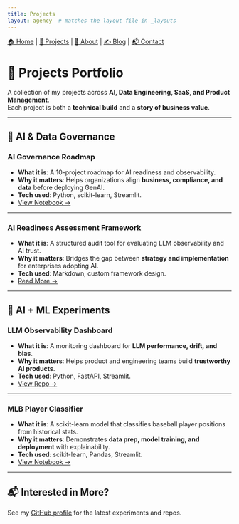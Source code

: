 ```yaml
---
title: Projects
layout: agency  # matches the layout file in _layouts
---
```



[🏠 Home](index.md) | [📂 Projects](projects.md) | [👤 About](about.md) | [✍️ Blog](blog.md) | [📬 Contact](index.md#-get-in-touch)



# 🚀 Projects Portfolio

A collection of my projects across **AI, Data Engineering, SaaS, and Product Management**.  
Each project is both a **technical build** and a **story of business value**.

---

## 🔹 AI & Data Governance

### AI Governance Roadmap
- **What it is**: A 10-project roadmap for AI readiness and observability.  
- **Why it matters**: Helps organizations align **business, compliance, and data** before deploying GenAI.  
- **Tech used**: Python, scikit-learn, Streamlit.  
- [View Notebook →](../notebooks/ai-governance-roadmap.ipynb)

---

### AI Readiness Assessment Framework
- **What it is**: A structured audit tool for evaluating LLM observability and AI trust.  
- **Why it matters**: Bridges the gap between **strategy and implementation** for enterprises adopting AI.  
- **Tech used**: Markdown, custom framework design.  
- [Read More →](blog/ai-readiness-framework.md)


---

## 🔹 AI + ML Experiments

### LLM Observability Dashboard
- **What it is**: A monitoring dashboard for **LLM performance, drift, and bias**.  
- **Why it matters**: Helps product and engineering teams build **trustworthy AI products**.  
- **Tech used**: Python, FastAPI, Streamlit.  
- [View Repo →](../src/llm-observability/)

---

### MLB Player Classifier
- **What it is**: A scikit-learn model that classifies baseball player positions from historical stats.  
- **Why it matters**: Demonstrates **data prep, model training, and deployment** with explainability.  
- **Tech used**: scikit-learn, Pandas, Streamlit.  
- [View Notebook →](../notebooks/mlb-player-classifier.ipynb)

---

## 📬 Interested in More?
See my [GitHub profile](https://github.com/yourusername) for the latest experiments and repos.  

